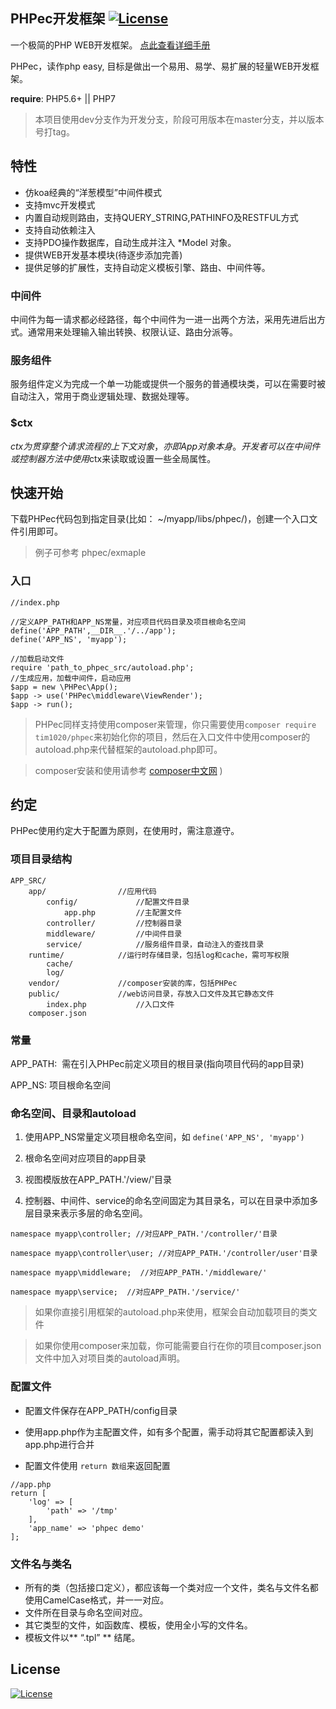 PHPec开发框架  [![License](https://img.shields.io/badge/license-MIT-blue.svg)](http://opensource.org/licenses/MIT)
-------------

一个极简的PHP WEB开发框架。 [点此查看详细手册](doc/manual.md)

PHPec，读作php easy, 目标是做出一个易用、易学、易扩展的轻量WEB开发框架。

**require**: PHP5.6+ || PHP7

> 本项目使用dev分支作为开发分支，阶段可用版本在master分支，并以版本号打tag。


## 特性

- 仿koa经典的“洋葱模型”中间件模式
- 支持mvc开发模式
- 内置自动规则路由，支持QUERY_STRING,PATHINFO及RESTFUL方式
- 支持自动依赖注入
- 支持PDO操作数据库，自动生成并注入 *Model 对象。
- 提供WEB开发基本模块(待逐步添加完善)
- 提供足够的扩展性，支持自动定义模板引擎、路由、中间件等。

### 中间件

中间件为每一请求都必经路径，每个中间件为一进一出两个方法，采用先进后出方式。通常用来处理输入输出转换、权限认证、路由分派等。

### 服务组件

服务组件定义为完成一个单一功能或提供一个服务的普通模块类，可以在需要时被自动注入，常用于商业逻辑处理、数据处理等。

### $ctx

$ctx为贯穿整个请求流程的上下文对象，亦即App对象本身。开发者可以在中间件或控制器方法中使用$ctx来读取或设置一些全局属性。

## 快速开始

下载PHPec代码包到指定目录(比如： ~/myapp/libs/phpec/)，创建一个入口文件引用即可。

> 例子可参考 phpec/exmaple

### 入口 

```
//index.php

//定义APP_PATH和APP_NS常量，对应项目代码目录及项目根命名空间
define('APP_PATH',__DIR__.'/../app');
define('APP_NS', 'myapp');

//加载启动文件
require 'path_to_phpec_src/autoload.php';
//生成应用，加载中间件，启动应用
$app = new \PHPec\App();
$app -> use('PHPec\middleware\ViewRender');
$app -> run();
```

> PHPec同样支持使用composer来管理，你只需要使用```composer require tim1020/phpec```来初始化你的项目，然后在入口文件中使用composer的autoload.php来代替框架的autoload.php即可。

> composer安装和使用请参考 [composer中文网](https://docs.phpcomposer.com/) ) 

## 约定

PHPec使用约定大于配置为原则，在使用时，需注意遵守。

### 项目目录结构

```
APP_SRC/
    app/                //应用代码
        config/             //配置文件目录
            app.php         //主配置文件
        controller/         //控制器目录
        middleware/         //中间件目录
        service/            //服务组件目录，自动注入的查找目录
    runtime/            //运行时存储目录，包括log和cache，需可写权限
        cache/
        log/
    vendor/             //composer安装的库，包括PHPec
    public/             //web访问目录，存放入口文件及其它静态文件
        index.php           //入口文件
    composer.json 
```

### 常量

APP_PATH:  需在引入PHPec前定义项目的根目录(指向项目代码的app目录)

APP_NS:  项目根命名空间

### 命名空间、目录和autoload

1. 使用APP_NS常量定义项目根命名空间，如 ```define('APP_NS', 'myapp')```

2. 根命名空间对应项目的app目录
3. 视图模版放在APP_PATH.'/view/'目录
4. 控制器、中间件、service的命名空间固定为其目录名，可以在目录中添加多层目录来表示多层的命名空间。

```
namespace myapp\controller; //对应APP_PATH.'/controller/'目录

namespace myapp\controller\user; //对应APP_PATH.'/controller/user'目录

namespace myapp\middleware;  //对应APP_PATH.'/middleware/'

namespace myapp\service;  //对应APP_PATH.'/service/'
```

> 如果你直接引用框架的autoload.php来使用，框架会自动加载项目的类文件

> 如果你使用composer来加载，你可能需要自行在你的项目composer.json文件中加入对项目类的autoload声明。


### 配置文件 

- 配置文件保存在APP_PATH/config目录

- 使用app.php作为主配置文件，如有多个配置，需手动将其它配置都读入到app.php进行合并

- 配置文件使用 ```return 数组```来返回配置

```
//app.php
return [
    'log' => [
        'path' => '/tmp'
    ],
    'app_name' => 'phpec demo'
];
```

### 文件名与类名

- 所有的类（包括接口定义），都应该每一个类对应一个文件，类名与文件名都使用CamelCase格式，并一一对应。
- 文件所在目录与命名空间对应。
- 其它类型的文件，如函数库、模板，使用全小写的文件名。
- 模板文件以** “.tpl” ** 结尾。


## License

[![License](https://img.shields.io/badge/license-MIT-blue.svg)](http://opensource.org/licenses/MIT)
